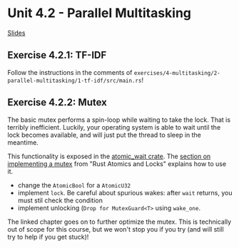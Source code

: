 # Unit 4.2 - Parallel Multitasking

<a href="/slides/4_2/" target="_blank">Slides</a>

## Exercise 4.2.1: TF-IDF

Follow the instructions in the comments of `exercises/4-multitasking/2-parallel-multitasking/1-tf-idf/src/main.rs`!
## Exercise 4.2.2: Mutex

The basic mutex performs a spin-loop while waiting to take the lock. That is terribly inefficient. Luckily, your operating system is able to wait until the lock becomes available, and will just put the thread to sleep in the meantime. 

This functionality is exposed in the [atomic_wait crate](https://docs.rs/atomic-wait/latest/atomic_wait/index.html). The [section on implementing a mutex](https://marabos.nl/atomics/building-locks.html#mutex) from "Rust Atomics and Locks" explains how to use it.

- change the `AtomicBool` for a `AtomicU32`
- implement `lock`. Be careful about spurious wakes: after `wait` returns, you must stil check the condition
- implement unlocking (`Drop for MutexGuard<T>` using `wake_one`.

The linked chapter goes on to further optimize the mutex. This is technically out of scope for this course, but we won't stop you if you try (and will still try to help if you get stuck)!
